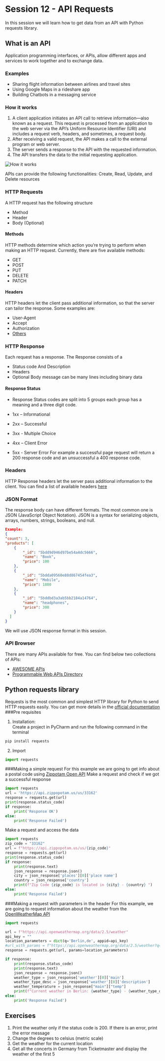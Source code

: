 # Session 12 - API Requests
In this session we will learn how to get data from an API with Python requests library.
## What is an API
Application programming interfaces, or APIs, allow different apps and services to work together and to exchange data.
### Examples
- Sharing flight information between airlines and travel sites
- Using Google Maps in a rideshare app
- Building Chatbots in a messaging service

### How it works

1. A client application initiates an API call to retrieve information—also known as a request. This request is processed from an application to the web server via the API’s Uniform Resource Identifier (URI) and includes a request verb, headers, and sometimes, a request body.
2. After receiving a valid request, the API makes a call to the external program or web server.
3. The server sends a response to the API with the requested information.
4. The API transfers the data to the initial requesting application.

![How it works](http://www.steves-internet-guide.com/wp-content/uploads/HTTP-Protocol-Basics.jpg)

APIs can provide the following functionalities: Create, Read, Update, and Delete resources

### HTTP Requests
A HTTP request has the following structure
- Method
- Header
- Body (Optional)
#### Methods
HTTP methods determine which action you’re trying to perform when making an HTTP request.
Currently, there are five available methods:
- GET
- POST
- PUT
- DELETE
- PATCH
#### Headers
HTTP headers let the client pass additional information, so that the server can tailor the response. Some examples are:
- User-Agent
- Accept
- Authorization
- [Others](https://developer.mozilla.org/en-US/docs/Glossary/Request_header)
### HTTP Response
Each request has a response. The Response consists of a

- Status code And Description
- Headers
- Optional Body message can be many lines including binary data
#### Response Status
- Response Status codes are split into 5 groups each group has a meaning and a three digit code.

- 1xx – Informational
- 2xx – Successful
- 3xx - Multiple Choice
- 4xx – Client Error
- 5xx - Server Error
For example a successful page request will return a 200 response code and an unsuccessful a 400 response code.
### Headers
HTTP Response headers let the server pass additional information to the client. You can find a list of available headers [here](https://developer.mozilla.org/en-US/docs/Glossary/Response_header)
### JSON Format
The response body can have different formats. The most common one is JSON (JavaScript Object Notation).
JSON is a syntax for serializing objects, arrays, numbers, strings, booleans, and null.
```JSON
Example:
{
"count": 3,
"products": [
    {
        "_id": "5bdd9d946d97be54a4dc5666",
        "name": "Book",
        "price": 100
    },
    {
        "_id": "5bdda09560e88d867454fea3",
        "name": "Mobile",
        "price": 1800
    },
    {
        "_id": "5bddbd3a3ab5bb2184a14764",
        "name": "headphones",
        "price": 300
    }
  ]
}
```
We will use JSON response format in this session.
### API Browser
There are many APIs available for free. You can find below two collections of APIs:
- [AWESOME APIs](https://github.com/TonnyL/Awesome_APIs) 
- [Programmable Web APIs Directory](https://www.programmableweb.com/apis/directory?page=1)

## Python requests library
Requests is the most common and simplest HTTP library for Python to send HTTP requests easily. You can get more details in the [official documentation](https://docs.python-requests.org/en/latest/) <br/>
###Pre requisites
1. Installation: <br/>
Create a project in PyCharm and run the following command in the terminal 
```python
pip install requests
```
2. Import
```python
import requests
```
###Making a simple request
For this example we are going to get info about a postal code using [Zippotam Open API](https://api.zippopotam.us/)
Make a request and check if we got a successful response
```python
import requests
url = 'https://api.zippopotam.us/us/33162'
response = requests.get(url)
print(response.status_code)
if response:
    print('Response OK')
else:
    print('Response Failed')
```
Make a request and access the data
```python
import requests
zip_code = "33162"
url = f"https://api.zippopotam.us/us/{zip_code}"
response = requests.get(url)
print(response.status_code)
if response:
    print(response.text)
    json_response = response.json()
    city = json_response['places'][0]['place name']
    country = json_response['country']
    print(f"Zip Code {zip_code} is located in {city} - {country} ")
else:
    print('Response Failed')
```

###Making a request with parameters in the header
For this example, we are going to request information about the weather from the [OpenWeatherMap API](https://openweathermap.org/api)
```python
import requests

url = f"https://api.openweathermap.org/data/2.5/weather"
api_key = ""
location_parameters = dict(q='Berlin,de', appid=api_key)
#url_with_params = f"https://api.openweathermap.org/data/2.5/weather?q=Berlin,de&appid={api_key}"
response = requests.get(url, params=location_parameters)

if response:
    print(response.status_code)
    print(response.text)
    json_response = response.json()
    weather_type = json_response['weather'][0]['main']
    weather_type_desc = json_response['weather'][0]['description']
    weather_temperature = json_response["main"]["temp"]
    print(f"Current weather in Berlin: {weather_type} - {weather_type_desc} - {weather_temperature}ºC")
else:
    print('Response Failed')
```
## Exercises
1. Print the weather only if the status code is 200. If there is an error, print the error message
2. Change the degrees to celsius (metric scale)
3. Get the weather for the current location
4. Get all the concerts in Germany from Ticketmaster and display the weather of the first 5